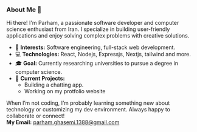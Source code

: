 ### About Me 👋

Hi there! I'm Parham, a passionate software developer and computer science enthusiast from Iran. I specialize in building user-friendly applications and enjoy solving complex problems with creative solutions.  

- 🌟 **Interests:** Software engineering, full-stack web development.
- 💻 **Technologies:** React, Nodejs, Expressjs, Nextjs, tailwind and more.  
- 🎓 **Goal:** Currently researching universities to pursue a degree in computer science.  
- 🚀 **Current Projects:**  
  - Building a chatting app.
  - Working on my protfolio website

When I’m not coding, I’m probably learning something new about technology or customizing my dev environment. Always happy to collaborate or connect!  
**My Email:** parham.ghasemi.1388@gmail.com
